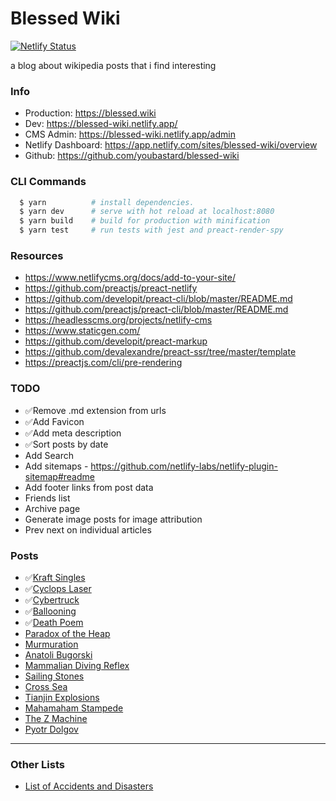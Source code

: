 # Blessed Wiki

[![Netlify Status](https://api.netlify.com/api/v1/badges/9c9d0e2d-20fb-434c-8a78-96517ad4880e/deploy-status)](https://app.netlify.com/sites/blessed-wiki/deploys)

a blog about wikipedia posts that i find interesting

### Info

- Production: https://blessed.wiki
- Dev: https://blessed-wiki.netlify.app/
- CMS Admin: https://blessed-wiki.netlify.app/admin
- Netlify Dashboard: https://app.netlify.com/sites/blessed-wiki/overview
- Github: https://github.com/youbastard/blessed-wiki

### CLI Commands

```sh
  $ yarn          # install dependencies.
  $ yarn dev      # serve with hot reload at localhost:8080
  $ yarn build    # build for production with minification
  $ yarn test     # run tests with jest and preact-render-spy
```

### Resources

- https://www.netlifycms.org/docs/add-to-your-site/
- https://github.com/preactjs/preact-netlify
- https://github.com/developit/preact-cli/blob/master/README.md
- https://github.com/preactjs/preact-cli/blob/master/README.md
- https://headlesscms.org/projects/netlify-cms
- https://www.staticgen.com/
- https://github.com/developit/preact-markup
- https://github.com/devalexandre/preact-ssr/tree/master/template
- https://preactjs.com/cli/pre-rendering

### TODO

- ✅Remove .md extension from urls
- ✅Add Favicon
- ✅Add meta description
- ✅Sort posts by date
- Add Search
- Add sitemaps - https://github.com/netlify-labs/netlify-plugin-sitemap#readme
- Add footer links from post data
- Friends list
- Archive page
- Generate image posts for image attribution
- Prev next on individual articles


### Posts

- ✅[Kraft Singles](https://en.wikipedia.org/wiki/Kraft_Singles)
- ✅[Cyclops Laser](https://en.wikipedia.org/wiki/Cyclops_laser)
- ✅[Cybertruck](https://en.wikipedia.org/wiki/Tesla_Cybertruck)
- ✅[Ballooning](https://en.wikipedia.org/wiki/Ballooning_(spider))
- ✅[Death Poem](https://en.wikipedia.org/wiki/Death_poem)
- [Paradox of the Heap](https://en.wikipedia.org/wiki/Sorites_paradox)
- [Murmuration](https://en.wikipedia.org/wiki/Flocking_\(behavior\))
- [Anatoli Bugorski](https://en.wikipedia.org/wiki/Anatoli_Bugorski)
- [Mammalian Diving Reflex](https://en.wikipedia.org/wiki/Diving_reflex)
- [Sailing Stones](https://en.wikipedia.org/wiki/Sailing_stones)
- [Cross Sea](https://en.wikipedia.org/wiki/Cross_sea)
- [Tianjin Explosions](https://en.wikipedia.org/wiki/2015_Tianjin_explosions)
- [Mahamaham Stampede](https://en.wikipedia.org/wiki/Mahamaham_stampede)
- [The Z Machine](https://en.wikipedia.org/wiki/Z_Pulsed_Power_Facility)
- [Pyotr Dolgov](https://en.wikipedia.org/wiki/Pyotr_Dolgov)

---

### Other Lists

- [List of Accidents and Disasters](https://en.wikipedia.org/wiki/List_of_accidents_and_disasters_by_death_toll)

